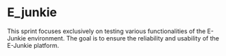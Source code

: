 # E_junkie
This sprint focuses exclusively on testing various functionalities of the E-Junkie environment.  The goal is to ensure the reliability and usability of the E-Junkie platform. 
